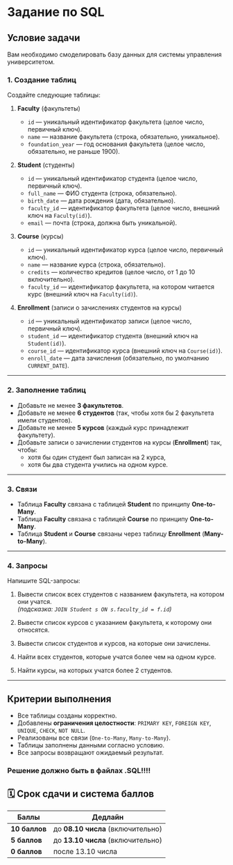 # Задание по SQL

## Условие задачи

Вам необходимо смоделировать базу данных для системы управления университетом.

### 1. Создание таблиц
Создайте следующие таблицы:

1. **Faculty** (факультеты)
   - `id` — уникальный идентификатор факультета (целое число, первичный ключ).
   - `name` — название факультета (строка, обязательно, уникальное).
   - `foundation_year` — год основания факультета (целое число, обязательно, не раньше 1900).

2. **Student** (студенты)
   - `id` — уникальный идентификатор студента (целое число, первичный ключ).
   - `full_name` — ФИО студента (строка, обязательно).
   - `birth_date` — дата рождения (дата, обязательно).
   - `faculty_id` — идентификатор факультета (целое число, внешний ключ на `Faculty(id)`).
   - `email` — почта (строка, должна быть уникальной).

3. **Course** (курсы)
   - `id` — уникальный идентификатор курса (целое число, первичный ключ).
   - `name` — название курса (строка, обязательно).
   - `credits` — количество кредитов (целое число, от 1 до 10 включительно).
   - `faculty_id` — идентификатор факультета, на котором читается курс (внешний ключ на `Faculty(id)`).

4. **Enrollment** (записи о зачислениях студентов на курсы)
   - `id` — уникальный идентификатор записи (целое число, первичный ключ).
   - `student_id` — идентификатор студента (внешний ключ на `Student(id)`).
   - `course_id` — идентификатор курса (внешний ключ на `Course(id)`).
   - `enroll_date` — дата зачисления (обязательно, по умолчанию `CURRENT_DATE`).

---

### 2. Заполнение таблиц
- Добавьте не менее **3 факультетов**.
- Добавьте не менее **6 студентов** (так, чтобы хотя бы 2 факультета имели студентов).
- Добавьте не менее **5 курсов** (каждый курс принадлежит факультету).
- Добавьте записи о зачислении студентов на курсы (**Enrollment**) так, чтобы:
  - хотя бы один студент был записан на 2 курса,
  - хотя бы два студента учились на одном курсе.

---

### 3. Связи
- Таблица **Faculty** связана с таблицей **Student** по принципу **One-to-Many**.
- Таблица **Faculty** связана с таблицей **Course** по принципу **One-to-Many**.
- Таблица **Student** и **Course** связаны через таблицу **Enrollment** (**Many-to-Many**).

---

### 4. Запросы
Напишите SQL-запросы:

1. Вывести список всех студентов с названием факультета, на котором они учатся.  
   *(подсказка: `JOIN Student s ON s.faculty_id = f.id`)*

2. Вывести список курсов с указанием факультета, к которому они относятся.

3. Вывести список студентов и курсов, на которые они зачислены.

4. Найти всех студентов, которые учатся более чем на одном курсе.

5. Найти курсы, на которых учатся более 2 студентов.

---

## Критерии выполнения
- Все таблицы созданы корректно.
- Добавлены **ограничения целостности**: `PRIMARY KEY`, `FOREIGN KEY`, `UNIQUE`, `CHECK`, `NOT NULL`.
- Реализованы все связи (`One-to-Many`, `Many-to-Many`).
- Таблицы заполнены данными согласно условию.
- Все запросы возвращают ожидаемый результат.

### Решение должно быть в файлах .SQL!!!!

## 🗓 Срок сдачи и система баллов

| Баллы | Дедлайн                           |
|-------|-----------------------------------|
| **10 баллов** | до **08.10 числа** (включительно) |
| **5 баллов**  | до **13.10 числа** (включительно) |
| **0 баллов**  | после 13.10 числа                 |
